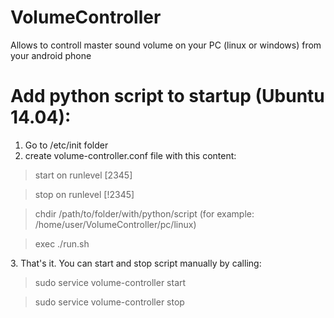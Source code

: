 # VolumeController
Allows to controll master sound volume on your PC (linux or windows) from your android phone

# Add python script to startup (Ubuntu 14.04):
1. Go to /etc/init folder
2. create volume-controller.conf file with this content:

> start on runlevel [2345]

> stop on runlevel [!2345]

> chdir /path/to/folder/with/python/script (for example: /home/user/VolumeController/pc/linux)

> exec ./run.sh

3\. That's it. You can start and stop script manually by calling:

> sudo service volume-controller start

> sudo service volume-controller stop
